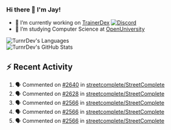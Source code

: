 ### Hi there 👋 I'm Jay!

- 🔭 I’m currently working on [TrainerDex](https://www.github.com/TrainerDex) [![Discord](https://discordapp.com/api/v6/guilds/364313717720219651/widget.png?style=shield)](http://discord.trainerdex.co.uk/)
- 🤔 I’m studying Computer Science at [OpenUniversity](http://www.open.ac.uk/courses/computing-it/degrees/bsc-computing-it-software-q62-soft)

![TurnrDev's Languages](https://github-readme-stats.vercel.app/api/top-langs/?username=TurnrDev&layout=compact&hide_border=true&title_color=1fa6aa&text_color=233247)
<br>
![TurnrDev's GitHub Stats](https://github-readme-stats.vercel.app/api?username=TurnrDev&show_icons=true&hide_border=true&count_private=true&include_all_commits=true&icon_color=1fa6aa&title_color=1fa6aa&text_color=233247)
<br>

## :zap: Recent Activity

<!--START_SECTION:activity-->
1. 🗣 Commented on [#2640](https://github.com/streetcomplete/StreetComplete/issues/2640) in [streetcomplete/StreetComplete](https://github.com/streetcomplete/StreetComplete)
2. 🗣 Commented on [#2628](https://github.com/streetcomplete/StreetComplete/issues/2628) in [streetcomplete/StreetComplete](https://github.com/streetcomplete/StreetComplete)
3. 🗣 Commented on [#2566](https://github.com/streetcomplete/StreetComplete/issues/2566) in [streetcomplete/StreetComplete](https://github.com/streetcomplete/StreetComplete)
4. 🗣 Commented on [#2566](https://github.com/streetcomplete/StreetComplete/issues/2566) in [streetcomplete/StreetComplete](https://github.com/streetcomplete/StreetComplete)
5. 🗣 Commented on [#2566](https://github.com/streetcomplete/StreetComplete/issues/2566) in [streetcomplete/StreetComplete](https://github.com/streetcomplete/StreetComplete)
<!--END_SECTION:activity-->
